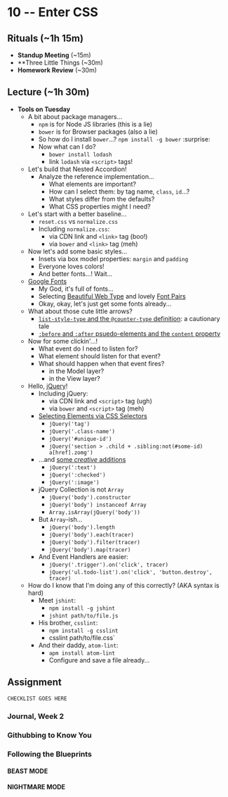 # 10 -- Enter CSS

## Rituals (~1h 15m)

* **Standup Meeting** (~15m)
* **Three Little Things (~30m)
* **Homework Review** (~30m)

## Lecture (~1h 30m)

* **Tools on Tuesday**
  * A bit about package managers...
    * `npm` is for Node JS libraries (this is a lie)
    * `bower` is for Browser packages (also a lie)
    * So how do I install `bower`...? `npm install -g bower` :surprise:
    * Now what can I do?
      * `bower install lodash`
      * link `lodash` via `<script>` tags!
  * Let's build that Nested Accordion!
    * Analyze the reference implementation...
      * What elements are important?
      * How can I select them: by tag name, `class`, `id`...?
      * What styles differ from the defaults?
      * What CSS properties might I need?
  * Let's start with a better baseline...
    * `reset.css` vs `normalize.css`
    * Including `normalize.css`:
      * via CDN link and `<link>` tag (boo!)
      * via `bower` and `<link>` tag (meh)
  * Now let's add some basic styles...
    * Insets via box model properties: `margin` and `padding`
    * Everyone loves colors!
    * And better fonts...! Wait...
  * [Google Fonts](http://google.com/fonts)
    * My God, it's full of fonts...
    * Selecting [Beautiful Web Type](http://hellohappy.org/beautiful-web-type/) and lovely [Font Pairs](http://fontpair.co/)
    * Okay, okay, let's just get some fonts already...
  * What about those cute little arrows?
    * [`list-style-type` and the `@counter-type` definition](https://developer.mozilla.org/en-US/docs/Web/CSS/list-style-type): a cautionary tale
    * [`:before` and `:after` psuedo-elements and the `content` property](https://developer.mozilla.org/en-US/docs/Web/CSS/content)
  * Now for some clickin'...!
    * What event do I need to listen for?
    * What element should listen for that event?
    * What should happen when that event fires?
      * in the Model layer?
      * in the View layer?
  * Hello, [jQuery](http://jquery.com)!
    * Including jQuery:
      * via CDN link and `<script>` tag (ugh)
      * via `bower` and `<script>` tag (meh)
    * [Selecting Elements via CSS Selectors](http://api.jquery.com/category/selectors/)
      * `jQuery('tag')`
      * `jQuery('.class-name')`
      * `jQuery('#unique-id')`
      * `jQuery('section > .child + .sibling:not(#some-id) a[href].zomg')`
    * ...and [some _creative_ additions](http://api.jquery.com/category/selectors/jquery-selector-extensions/)
      * `jQuery(':text')`
      * `jQuery(':checked')`
      * `jQuery(':image')`
    * jQuery Collection is not `Array`
      * `jQuery('body').constructor`
      * `jQuery('body') instanceof Array`
      * `Array.isArray(jQuery('body'))`
    * But `Array`-ish...
      * `jQuery('body').length`
      * `jQuery('body').each(tracer)`
      * `jQuery('body').filter(tracer)`
      * `jQuery('body').map(tracer)`
    * And Event Handlers are easier:
      * `jQuery('.trigger').on('click', tracer)`
      * `jQuery('ul.todo-list').on('click', 'button.destroy', tracer)`
  * How do I know that I'm doing any of this correctly? (AKA syntax is hard)
    * Meet `jshint`:
      * `npm install -g jshint`
      * `jshint path/to/file.js`
    * His brother, `csslint`:
      * `npm install -g csslint`
      * csslint path/to/file.css`
    * And their daddy, `atom-lint`:
      * `apm install atom-lint`
      * Configure and save a file already...

## Assignment

```markdown
CHECKLIST GOES HERE
```

### Journal, Week 2

### Githubbing to Know You

### Following the Blueprints

#### BEAST MODE

#### NIGHTMARE MODE
